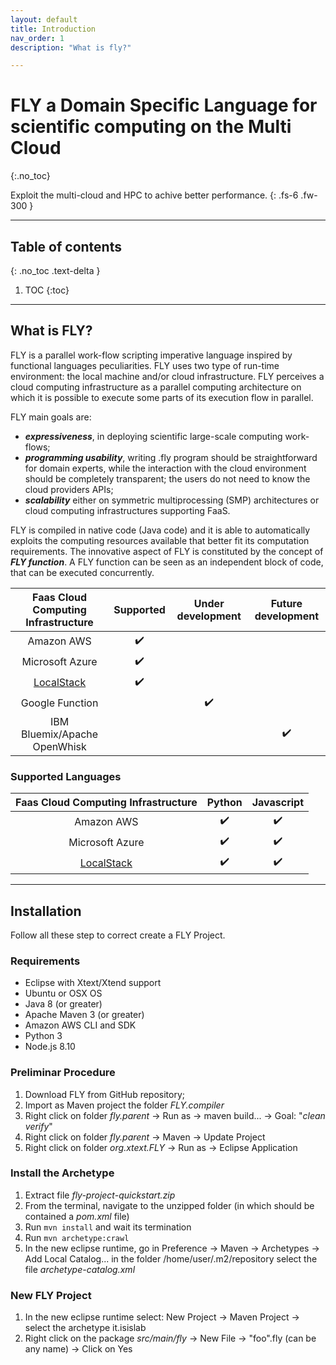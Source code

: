 ```yaml
---
layout: default
title: Introduction
nav_order: 1
description: "What is fly?"

---
```


# FLY a Domain Specific Language for scientific computing on the Multi Cloud
{:.no_toc}

Exploit the multi-cloud and HPC to achive better performance.
{: .fs-6 .fw-300 }

---

## Table of contents
{: .no_toc .text-delta }

1. TOC
{:toc}

---

## What is FLY?

FLY is a parallel work-flow scripting imperative language inspired by functional languages peculiarities.
FLY uses two type of run-time environment: the local machine and/or cloud infrastructure. FLY perceives a cloud computing infrastructure as a parallel computing architecture on which it is possible to execute some parts of its execution flow in parallel.

FLY main goals are:
* ___expressiveness___, in deploying scientific large-scale computing work-flows;
* ___programming usability___, writing .fly program should be straightforward for domain experts, while the interaction with the cloud environment should be completely transparent; the users do not need to know the cloud providers APIs;
* ___scalability___ either on symmetric multiprocessing (SMP) architectures or cloud computing infrastructures supporting FaaS. 

FLY is compiled in native code (Java code) and it is able to automatically exploits the computing resources available that better fit its computation requirements. The innovative aspect of FLY is constituted by the concept of ___FLY function___. A FLY function can be seen as an independent block of code, that can be executed concurrently.

| Faas Cloud Computing Infrastructure | Supported          | Under development  | Future development |
|:-------------------------------------:|:--------------------:|:--------------------:|:--------------------:|
| Amazon AWS                          | ✔️ |                    |                    |
| Microsoft Azure                     | ✔️ |                    |                    |
| [LocalStack](https://localstack.cloud/)| ✔️ |                 |                    |
| Google Function                     |                    | ✔️ |  |
| IBM Bluemix/Apache OpenWhisk        |                    |                    | ✔️ |

### Supported Languages

|Faas Cloud Computing Infrastructure |Python | Javascript|
|:-------------------------------------:|:--------------------:|:--------------------:|
| Amazon AWS                               | ✔️ |✔️   |
| Microsoft Azure                          | ✔️ |✔️   |
| [LocalStack](https://localstack.cloud/)  | ✔️ |✔️   |

---

## Installation

Follow all these step to correct create a FLY Project.

### Requirements

- Eclipse with Xtext/Xtend support
- Ubuntu or OSX OS
- Java 8 (or greater)
- Apache Maven 3 (or greater)
- Amazon AWS CLI and SDK
- Python 3
- Node.js 8.10

### Preliminar Procedure

1. Download FLY from GitHub repository;
2. Import as Maven project the folder _FLY.compiler_
3. Right click on folder _fly.parent_ -> Run as -> maven build... -> Goal: "_clean verify_"
4. Right click on folder _fly.parent_ -> Maven -> Update Project
5. Right click on folder _org.xtext.FLY_ -> Run as -> Eclipse Application

### Install the Archetype

1. Extract file _fly-project-quickstart.zip_
2. From the terminal, navigate to the unzipped folder (in which should be contained a _pom.xml_ file)
3. Run `mvn install` and wait its termination
4. Run `mvn archetype:crawl`
5. In the new eclipse runtime, go in Preference -> Maven -> Archetypes -> Add Local Catalog... in the folder /home/user/.m2/repository select the file _archetype-catalog.xml_

### New FLY Project

1. In the new eclipse runtime select: New Project -> Maven Project -> select the archetype it.isislab
2. Right click on the package _src/main/fly_ -> New File -> "foo".fly (can be any name) -> Click on Yes
